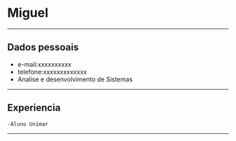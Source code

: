 # Miguel
----

## Dados pessoais 
- e-mail:xxxxxxxxxx
- telefone:xxxxxxxxxxxxx
- Analise e desenvolvimento de Sistemas
----

## Experiencia  
    -Aluno Unimar
----


 
